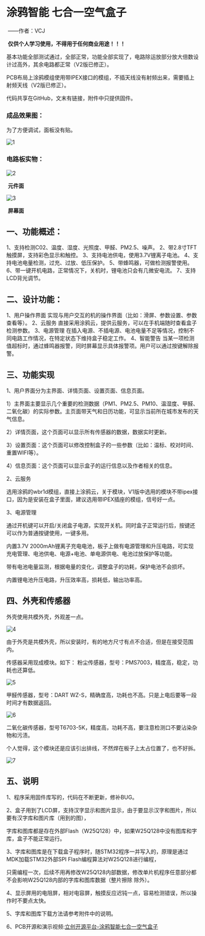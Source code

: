 # 										涂鸦智能 七合一空气盒子

​																																																								——作者：VCJ

​																								**仅供个人学习使用，不得用于任何商业用途！！！**



基本功能全部测试通过，全部正常，功能全部实现了，电路除运放部分放大倍数设计过高外，其余电路都正常（V2版已修正）。

​    PCB布局上涂鸦模组使用带IPEX接口的模组，不插天线没有射频出来，需要插上射频天线（V2版已修正）。

代码共享在GitHub，文末有链接，附件中只提供固件。

 

### 成品效果图：



为了方便调试，面板没有贴。

 ![1](https://i.loli.net/2021/03/10/eGXBqzpsaMPv9j6.jpg)

### 电路板实物：

![2](https://i.loli.net/2021/03/10/OU6EQrqbtD7l9NM.jpg)

​               **元件面**

 


 ![3](https://i.loli.net/2021/03/10/JwHOeC6dRsaMzQN.jpg)

​                                                                                                                     **屏幕面**

## **一、功能概述：**
1、支持检测C02、温度、湿度、光照度、甲醛、PM2.5、噪声。
2、带2.8寸TFT触摸屏，支持彩色显示和触控。
3、支持电池供电，使用3.7V锂离子电池。
4、支持电池电量检测，过充、过放、低压保护。
5、带蜂鸣器，可做检测报警使用。
6、带一键开机电路，正常情况下，关机时，锂电池只会有几微安电流。
7、支持LCD背光调节。


## **二、设计功能：**
1、用户操作界面
	实现与用户交互的机的操作界面（比如：滑屏、参数设置、参数查看等）。
2、云服务
	直接采用涂鸦云，提供云服务，可以在手机端随时查看盒子检测参数。
3、电源管理
	在插入电源、不插电源、电池电量不足等情况，控制不同电路工作情况，在特定状态下维持盒子稳定工作。
4、智能警告
当某一项检测值超标时，通过蜂鸣器报警，同时屏幕显示具体报警项。用户可以通过按键解除报警。

 

## **三、功能实现**

1、用户界面分为主界面、详情页面、设置页面、信息页面。

  1）主界面主要显示几个重要的检测数据（PM1、PM2.5、PM10、温湿度、甲醛、二氧化碳）的实际参数。主页面带天气和日历功能，可显示当前所在城市发布的天气信息。

  2）详情页面，这个页面可以显示所有传感器的数据，数据实时更新。

  3）设置页面：这个页面可以修改控制盒子的一些参数（比如：温标、校对时间、重置WIFI等）。

  4）信息页面：这个页面可以显示盒子的运行信息以及作者相关的信息。

2、云服务

  选用涂鸦的wbr1d模组，直接上涂鸦云，关于模块，V1版中选用的模块不带ipex接口，因为是安装在盒子里面，建议选用带IPEX插座的模组，信号好一点。

3、电源管理

  通过开机键可以开启/关闭盒子电源，实现开关机。同时盒子正常运行后，按键还可以作为普通按键使用，一键多用。

  内置3.7V 2000mAh锂离子充电电池，板子上做有电源管理和升压电路，可实现充电管理、电池供电、电源+电池、单电源供电、电池过放保护等功能。

  带有电池电量监测，根据电量的变化，调整盒子的功耗，保护电池不会损坏。

  内置锂电池升压电路，升压效率高，损耗低，输出功率高。


## **四、外壳和传感器**
外壳使用共模外壳，外观差一点。

![4](https://i.loli.net/2021/03/10/PvAZ41tIfnr5cgk.png)

由于外壳是共模外壳，所以安装时，有的地方尺寸有点不合适，但是在接受范围内。

 


传感器采用现成模块。如下：
粉尘传感器，型号：PMS7003，精度高，稳定，功耗也还算低。

![5](https://i.loli.net/2021/03/10/eDTSA7CUdgzIs5h.png)

 

甲醛传感器，型号：DART WZ-S，精确度高，功耗也不高。只是上电后要等一段时间才有数据返回。

![6](https://i.loli.net/2021/03/10/OVDmA5BNc1bXGiK.png)



二氧化碳传感器，型号T6703-5K，精度高，功耗不高，要注意检测口不要沾染杂物和污渍。

   个人觉得，这个模块还是应该引出排线，不然焊在板子上太占位置了，也不好拆。

![7](https://i.loli.net/2021/03/10/NmXAyonGFdgKaWM.png)

 

## **五、说明**

1、程序采用固件库写的，代码在不断更新，修补BUG。

2、盒子用到了LCD屏，支持汉字显示和图片显示，由于要显示汉字和图片，所以要有汉字库和图片库（用到的图），

字库和图库都是存在外部Flash（W25Q128）中，如果W25Q128中没有图库和字库，盒子不能正常运行。

3、字库和图库是在下载盒子程序时，随STM32程序一并写入的，原理是通过MDK加载STM32外部SPI Flash编程算法对W25Q128进行编程，

只需编程一次，后续不用再修改W25Q128内部数据，修改单片机程序任意部分都不会影响W25Q128内部的字库和图库数据（整片擦除 除外）。

4、显示屏用的电阻屏，相对电容屏，触摸反应迟钝一点，容易检测错误，所以操作时不要点太快。

5、字库和图库下载方法请参考附件中的说明。

6、PCB开源和演示视频:[立创开源平台-涂鸦智能七合一空气盒子](https://oshwhub.com/VCJ123/tu-ya-zhi-neng-wen-shi-du-he-zi)

 
